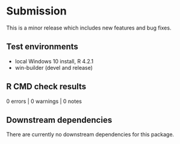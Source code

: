 # Submission

This is a minor release which includes new features and bug fixes.

## Test environments

* local Windows 10 install, R 4.2.1
* win-builder (devel and release)

## R CMD check results

0 errors | 0 warnings | 0 notes

## Downstream dependencies

There are currently no downstream dependencies for this package.
